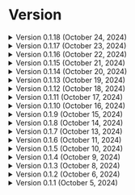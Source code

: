 # Version
<!-- v0.1.18 -->
<details>
<summary>Version 0.1.18 (October 24, 2024)</summary>
v0.1.18 (Beta 0, Build 1, Release 18)

* Added 1 custom question
</details>

<!-- v0.1.17 -->
<details>
<summary>Version 0.1.17 (October 23, 2024)</summary>
v0.1.17 (Beta 0, Build 1, Release 17)

* Added 1 custom question
</details>

<!-- v0.1.16 -->
<details>
<summary>Version 0.1.16 (October 22, 2024)</summary>
v0.1.16 (Beta 0, Build 1, Release 16)

* Added 1 custom question
</details>

<!-- v0.1.15 -->
<details>
<summary>Version 0.1.15 (October 21, 2024)</summary>
v0.1.15 (Beta 0, Build 1, Release 15)

* Added 1 custom question
</details>

<!-- v0.1.14 -->
<details>
<summary>Version 0.1.14 (October 20, 2024)</summary>
v0.1.14 (Beta 0, Build 1, Release 14)

* Added 1 custom question
</details>

<!-- v0.1.13 -->
<details>
<summary>Version 0.1.13 (October 19, 2024)</summary>
v0.1.13 (Beta 0, Build 1, Release 13)

* Added 2 custom questions
* Added legal format
* Added Privacy Policy
* Updated Terms of Service
</details>

<!-- v0.1.12 -->
<details>
<summary>Version 0.1.12 (October 18, 2024)</summary>
v0.1.12 (Beta 0, Build 1, Release 12)

* Added 1 custom question
</details>

<!-- v0.1.11 -->
<details>
<summary>Version 0.1.11 (October 17, 2024)</summary>
v0.1.11 (Beta 0, Build 1, Release 11)

* Added 2 custom questions
* Added win/loss/draw
* Bug fixes
</details>

<!-- v0.1.10 -->
<details>
<summary>Version 0.1.10 (October 16, 2024)</summary>
v0.1.10 (Beta 0, Build 1, Release 10)

* Added 1 custom question
* Added GB meet 1 scores
* Disabled visit tracker
</details>

<!-- v0.1.9 -->
<details>
<summary>Version 0.1.9 (October 15, 2024)</summary>
v0.1.9 (Beta 0, Build 1, Release 9)

* Added 1 custom question
* Added Terms of Service
</details>

<!-- v0.1.8 -->
<details>
<summary>Version 0.1.8 (October 14, 2024)</summary>
v0.1.8 (Beta 0, Build 1, Release 8)

* Added 4 custom questions
</details>

<!-- v0.1.7 -->
<details>
<summary>Version 0.1.7 (October 13, 2024)</summary>
v0.1.7 (Beta 0, Build 1, Release 7)

* Added 2 custom questions
</details>

<!-- v0.1.6 -->
<details>
<summary>Version 0.1.6 (October 11, 2024)</summary>
v0.1.6 (Beta 0, Build 1, Release 6)

* Added 6 custom questions
</details>

<!-- v0.1.5 -->
<details>
<summary>Version 0.1.5 (October 10, 2024)</summary>
v0.1.5 (Beta 0, Build 1, Release 5)

* Added 10 custom questions
</details>

<!-- v0.1.4 -->
<details>
<summary>Version 0.1.4 (October 9, 2024)</summary>
v0.1.4 (Beta 0, Build 1, Release 4)

* Added 10 custom questions
</details>

<!-- v0.1.3 -->
<details>
<summary>Version 0.1.3 (October 8, 2024)</summary>
v0.1.3 (Beta 0, Build 1, Release 3)

* Added 5 questions (2 custom, 1 hard, 1 medium, 1 easy)
</details>

<!-- v0.1.2 -->
<details>
<summary>Version 0.1.2 (October 6, 2024)</summary>
v0.1.2 (Beta 0, Build 1, Release 2)

* Added analytics
</details>

<!-- v0.1.1 -->
<details>
<summary>Version 0.1.1 (October 5, 2024)</summary>
v0.1.1 (Beta 0, Build 1, Release 1)

* Added dark mode (unstable release)
* Added GB portal
</details>
